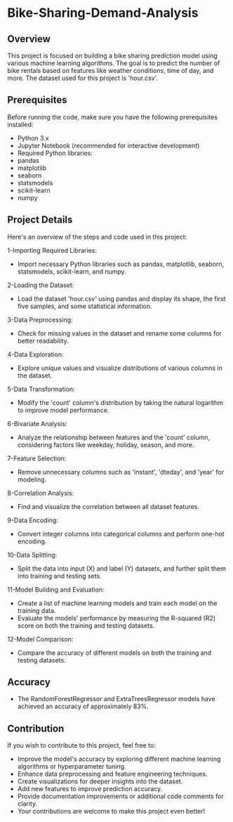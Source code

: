 # Bike-Sharing-Demand-Analysis

## Overview
This project is focused on building a bike sharing prediction model using various machine learning algorithms. 
The goal is to predict the number of bike rentals based on features like weather conditions, time of day, and more. The dataset used for this project is 'hour.csv'. 

## Prerequisites
Before running the code, make sure you have the following prerequisites installed:
- Python 3.x
- Jupyter Notebook (recommended for interactive development)
- Required Python libraries:
- pandas
- matplotlib
- seaborn
- statsmodels
- scikit-learn
- numpy

## Project Details
Here's an overview of the steps and code used in this project:

1-Importing Required Libraries:
- Import necessary Python libraries such as pandas, matplotlib, seaborn, statsmodels, scikit-learn, and numpy.

2-Loading the Dataset:
- Load the dataset 'hour.csv' using pandas and display its shape, the first five samples, and some statistical information.

3-Data Preprocessing:
- Check for missing values in the dataset and rename some columns for better readability.

4-Data Exploration:
- Explore unique values and visualize distributions of various columns in the dataset.

5-Data Transformation:
- Modify the 'count' column's distribution by taking the natural logarithm to improve model performance.

6-Bivariate Analysis:
- Analyze the relationship between features and the 'count' column, considering factors like weekday, holiday, season, and more.

7-Feature Selection:
- Remove unnecessary columns such as 'instant', 'dteday', and 'year' for modeling.

8-Correlation Analysis:
- Find and visualize the correlation between all dataset features.

9-Data Encoding:
- Convert integer columns into categorical columns and perform one-hot encoding.

10-Data Splitting:
- Split the data into input (X) and label (Y) datasets, and further split them into training and testing sets.

11-Model Building and Evaluation:
- Create a list of machine learning models and train each model on the training data.
- Evaluate the models' performance by measuring the R-squared (R2) score on both the training and testing datasets.

12-Model Comparison:
- Compare the accuracy of different models on both the training and testing datasets.


## Accuracy 
- The RandomForestRegressor and ExtraTreesRegressor models have achieved an accuracy of approximately 83%.

## Contribution
If you wish to contribute to this project, feel free to:
- Improve the model's accuracy by exploring different machine learning algorithms or hyperparameter tuning.
- Enhance data preprocessing and feature engineering techniques.
- Create visualizations for deeper insights into the dataset.
- Add new features to improve prediction accuracy.
- Provide documentation improvements or additional code comments for clarity.
- Your contributions are welcome to make this project even better!

